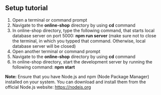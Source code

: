 ## Setup tutorial
1) Open a terminal or command prompt
2) Navigate to the **online-shop** directory by using **cd** command
3) In online-shop directory, type the following command, that starts local database server on port 5000: **npm run server** (make sure not to close the terminal, in which you typped that command. Otherwise, local database server will be closed)
4) Open another terminal or command prompt
5) Navigate to the **online-shop** directory by using **cd** command
6) In online-shop directory, start the development server by running the following command: **npm start**

**Note:** Ensure that you have Node.js and npm (Node Package Manager) installed on your system. You can download and install them from the official Node.js website: https://nodejs.org
